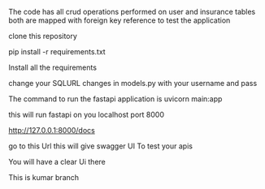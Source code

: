 The code has all crud operations performed on user and insurance tables 
both are mapped with foreign key reference to test the application

clone this repository

pip install -r requirements.txt

Install all the requirements

change your SQLURL changes in models.py with your username and pass

The command to run the fastapi application is
uvicorn main:app

this will run fastapi on you localhost port 8000

http://127.0.0.1:8000/docs

go to this Url this will give swagger UI To test your apis

You will have a clear Ui there

This is kumar branch